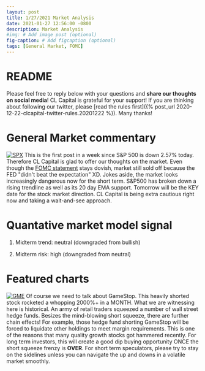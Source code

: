 ```yaml
---
layout: post
title: 1/27/2021 Market Analysis
date: 2021-01-27 12:56:00 -0800
description: Market Analysis
#img: # Add image post (optional)
fig-caption: # Add figcaption (optional)
tags: [General Market, FOMC]
---
```

# README
Please feel free to reply below with your questions and **share our thoughts on social media**! CL Capital is grateful for your support!
If you are thinking about following our twitter, please [read the rules first]({% post_url 2020-12-22-clcapital-twitter-rules.20201222 %}).
Many thanks!

# General Market commentary
[![SPX]({{site.baseurl}}/assets/img/2021-01-27/SPX-d.jpg)]({{site.baseurl}}/assets/img/2021-01-27/SPX-d.jpg)
This is the first post in a week since S&P 500 is down 2.57% today. Therefore CL Capital is glad to offer our thoughts on the market.
Even though the [FOMC statement](https://www.federalreserve.gov/newsevents/pressreleases/monetary20201216a.htm) stays dovish, market still sold off because the FED "didn't beat the expectation" XD.
Jokes aside, the market looks increasingly dangerous now for the short term. S&P500 has broken down a rising trendline as well as its 20 day EMA support.
Tomorrow will be the KEY date for the stock market direction. CL Capital is being extra cautious right now and taking a wait-and-see approach.

# Quantative market model signal

1. Midterm trend: neutral (downgraded from bullish)

2. Midterm risk: high (downgraded from neutral)

# Featured charts
[![GME]({{site.baseurl}}/assets/img/2021-01-27/GME-d.jpg)]({{site.baseurl}}/assets/img/2021-01-27/GME-d.jpg)
Of course we need to talk about GameStop. This heavily shorted stock rocketed a whopping 2000%+ in a MONTH.
What we are witnessing here is historical. An army of retail traders squeezed a number of wall street hedge funds.
Besizes the mind-blowing short squeeze, there are further chain effects!
For example, those hedge fund shorting GameStop will be forced to liquidate other holdings to meet margin requirements.
This is one of the reasons that many quality growth stocks got hammered recently.
For long term investors, this will create a good dip buying opportunity ONCE the short squeeze frenzy is **OVER**.
For short term speculators, please try to stay on the sidelines unless you can navigate the up and downs in a volatile market smoothly.
